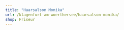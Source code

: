 ```yaml
---
title: "Haarsalson Monika"
url: /klagenfurt-am-woerthersee/haarsalson-monika/
shop: Friseur
---
```

